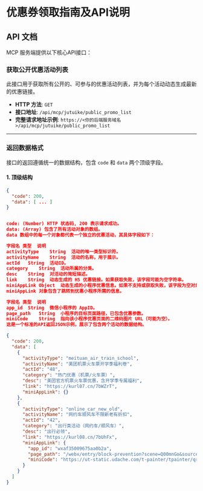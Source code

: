 # 优惠券领取指南及API说明

## API 文档

MCP 服务端提供以下核心API接口：

### **获取公开优惠活动列表**

此接口用于获取所有公开的、可参与的优惠活动列表，并为每个活动动态生成最新的优惠链接。

- **HTTP 方法**: `GET`
- **接口地址**: `/api/mcp/jutuike/public_promo_list`
- **完整请求地址示例**: `https://<你的后端服务域名>/api/mcp/jutuike/public_promo_list`

---

### **返回数据格式**

接口的返回遵循统一的数据结构，包含 `code` 和 `data` 两个顶级字段。

#### 1. 顶级结构

```json
{
  "code": 200,
  "data": [ ... ]
}


code: (Number) HTTP 状态码, 200 表示请求成功。
data: (Array) 包含了所有活动对象的数组。
data 数组中的每一个对象都代表一个独立的优惠活动，其具体字段如下：

字段名	类型	说明
activityType	String	活动的唯一类型标识符。
activityName	String	活动的名称，用于展示。
actId	String	活动ID。
category	String	活动所属的分类。
desc	String	对活动的简短描述。
link	String	动态生成的 H5 优惠链接。如果获取失败，该字段可能为空字符串。
miniAppLink	Object	动态生成的小程序优惠信息。如果不支持或获取失败，该字段为空对象。
miniAppLink 对象包含了跳转到优惠小程序所需的信息。

字段名	类型	说明
app_id	String	微信小程序的 AppID。
page_path	String	小程序的目标页面路径，已包含优惠参数。
miniCode	String	指向该小程序优惠页面的二维码图片 URL（可能为空）。
这是一个标准的API返回JSON示例，展示了包含两个活动的数据结构。

{
  "code": 200,
  "data": [
    {
      "activityType": "meituan_air_train_school",
      "activityName": "美团机票火车票开学季福利卷",
      "actId": "48",
      "category": "热门优惠（机票/火车票）",
      "desc": "美团官方机票火车票优惠，含开学季专属福利",
      "link": "https://kurl07.cn/7bWZrT",
      "miniAppLink": {}
    },
    {
      "activityType": "online_car_new_old",
      "activityName": "网约车顺风车不限新老有折扣",
      "actId": "42",
      "category": "出行类活动（网约车/顺风车）",
      "desc": "出行必领",
      "link": "https://kurl08.cn/7bUhFx",
      "miniAppLink": {
        "app_id": "wxaf35009675aa0b2a",
        "page_path": "/webx/entry/block-prevention?scene=Q00mnGo&source_id=234413jutuikedefault&ref_from=dunion",
        "miniCode": "https://ut-static.udache.com/t-painter/tpainter/qrcode/qrcodeda050aa7-9c2b-58eb-a88d-86d1067059730001.jpg"
      }
    }
  ]
}


